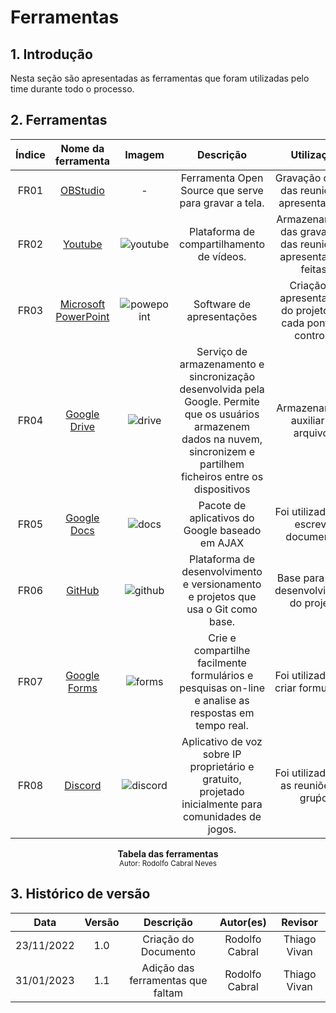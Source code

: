 # Ferramentas

## 1. Introdução
Nesta seção são apresentadas as ferramentas que foram utilizadas pelo time durante todo o processo. 

## 2. Ferramentas

|    Índice    | Nome da ferramenta | Imagem  | Descrição    | Utilização    |
| :--------: | :----: | :----------: | :----------: |:----------: | 
| FR01 |  [OBStudio](https://obsproject.com/pt-br/download/)  | - |  Ferramenta Open Source que serve para gravar a tela.  | Gravação da tela das reuniões e apresentações. |
| FR02 |  [Youtube](https://www.youtube.com)  | ![youtube](https://duckduckgo.com/i/d6e2c0bd.png) |  Plataforma de compartilhamento de vídeos.  | Armazenamento das gravações das reuniões e apresentações feitas. |
| FR03 |  [Microsoft PowerPoint](https://www.microsoft.com/en-us/microsoft-365/powerpoint)  | ![powepoint](https://duckduckgo.com/i/e86c128a.png) |  Software de apresentações  | Criação da apresentações do projeto, em cada ponto de controle. |
| FR04 |  [Google Drive](https://www.google.com/drive/)  | ![drive](https://duckduckgo.com/i/509a9ea5.png)|  Serviço de armazenamento e sincronização desenvolvida pela Google. Permite que os usuários armazenem dados na nuvem, sincronizem e partilhem ficheiros entre os dispositivos  | Armazenamento auxiliar de arquivos. |
| FR05 |  [Google Docs](https://www.docs.google.com/)  | ![docs](https://duckduckgo.com/i/5646f452.png) |  Pacote de aplicativos do Google baseado em AJAX | Foi utilizada para escrever documentos |
| FR06 |  [GitHub](https://github.com/)  | ![github](https://duckduckgo.com/i/27ff1233.png) |  Plataforma de desenvolvimento e versionamento e projetos que usa o Git como base. | Base para o seu desenvolvimento do projeto. |
| FR07 |  [Google Forms](https://www.google.com/intl/pt-BR/forms/about/)  | ![forms](https://duckduckgo.com/i/8d4843ef.png) |  Crie e compartilhe facilmente formulários e pesquisas on-line e analise as respostas em tempo real.  | Foi utilizada para criar formulários. |
| FR08 |  [Discord](https://discord.com/)  | ![discord](https://duckduckgo.com/i/0c51752c.png) |  Aplicativo de voz sobre IP proprietário e gratuito, projetado inicialmente para comunidades de jogos.  | Foi utilizada para as reuniões do gruṕo. |


<figcaption align='center'>
    <b>Tabela das ferramentas</b>
    <br><small>Autor: Rodolfo Cabral Neves </small><br>
</figcaption>

## 3. Histórico de versão
|    Data    | Versão | Descrição    | Autor(es)    | Revisor            |
| :--------: | :----: | :----------: | :----------: | :----------------: |
| 23/11/2022 |  1.0   | Criação do Documento  | Rodolfo Cabral | Thiago Vivan |
| 31/01/2023 |  1.1   | Adição das ferramentas que faltam  | Rodolfo Cabral | Thiago Vivan |
